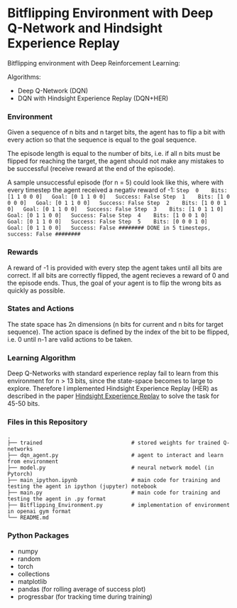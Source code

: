 # Bitflipping Environment with Deep Q-Network and Hindsight Experience Replay

Bitflipping environment with Deep Reinforcement Learning:

Algorithms:
  - Deep Q-Network (DQN)
  - DQN with Hindsight Experience Replay (DQN+HER)


### Environment

Given a sequence of n bits and n target bits, the agent has to flip a bit with every action so that the sequence is equal to the goal sequence.

The episode length is equal to the number of bits, i.e. if all n bits must be flipped for reaching the target, the agent should not make any mistakes to be successful (receive reward at the end of the episode).

A sample unsuccessful episode (for n = 5) could look like this, where with every timestep the agent received a negativ reward of -1:
`
Step  0    Bits: [1 1 0 0 0]   Goal: [0 1 1 0 0]   Success: False
Step  1    Bits: [1 0 0 0 0]   Goal: [0 1 1 0 0]   Success: False
Step  2    Bits: [1 0 0 1 0]   Goal: [0 1 1 0 0]   Success: False
Step  3    Bits: [1 0 1 1 0]   Goal: [0 1 1 0 0]   Success: False
Step  4    Bits: [1 0 0 1 0]   Goal: [0 1 1 0 0]   Success: False
Step  5    Bits: [0 0 0 1 0]   Goal: [0 1 1 0 0]   Success: False
######## DONE in 5 timesteps, success: False ########
`


### Rewards

A reward of -1 is provided with every step the agent takes until all bits are correct. If all bits are correctly flipped, the agent recieves a reward of 0 and the episode ends. 
Thus, the goal of your agent is to flip the wrong bits as quickly as possible. 


### States and Actions

The state space has 2n dimensions (n bits for current and n bits for target sequence). 
The action space is defined by the index of the bit to be flipped, i.e. 0 until n-1 are valid actions to be taken.


### Learning Algorithm

Deep Q-Networks with standard experience replay fail to learn from this environment for n > 13 bits, since the state-space becomes to large to explore.
Therefore I implemented Hindsight Experience Replay (HER) as described in the paper [Hindsight Experience Replay](https://arxiv.org/abs/1707.01495) to solve the task for 45-50 bits.


### Files in this Repository
                    
    .
    ├── trained                            # stored weights for trained Q-networks 
    ├── dqn_agent.py                       # agent to interact and learn from environment
    ├── model.py                           # neural network model (in Pytorch)
    ├── main_ipython.ipynb                 # main code for training and testing the agent in ipython (jupyter) notebook
    ├── main.py                            # main code for training and testing the agent in .py format
    ├── Bitflipping_Environment.py         # implementation of environment in openai gym format
    └── README.md


### Python Packages
 - numpy
 - random
 - torch
 - collections
 - matplotlib
 - pandas        (for rolling average of success plot)
 - progressbar   (for tracking time during training)
 






